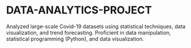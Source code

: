 # DATA-ANALYTICS-PROJECT
Analyzed large-scale Covid-19 datasets using statistical techniques, data
visualization, and trend forecasting. Proficient in data manipulation, statistical
programming (Python), and data visualization.
